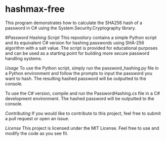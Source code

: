 # hashmax-free
This program demonstrates how to calculate the SHA256 hash of a password in C# using the System.Security.Cryptography library.


#*Password Hashing Script*
This repository contains a simple Python script and its equivalent C# version for hashing passwords using SHA-256 algorithm with a salt value. The script is provided for educational purposes and can be used as a starting point for building more secure password handling systems.

*Usage*
To use the Python script, simply run the password_hashing.py file in a Python environment and follow the prompts to input the password you want to hash. The resulting hashed password will be outputted to the console.

To use the C# version, compile and run the PasswordHashing.cs file in a C# development environment. The hashed password will be outputted to the console.

*Contributing*
If you would like to contribute to this project, feel free to submit a pull request or open an issue.

*License*
This project is licensed under the MIT License. Feel free to use and modify the code as you see fit.
